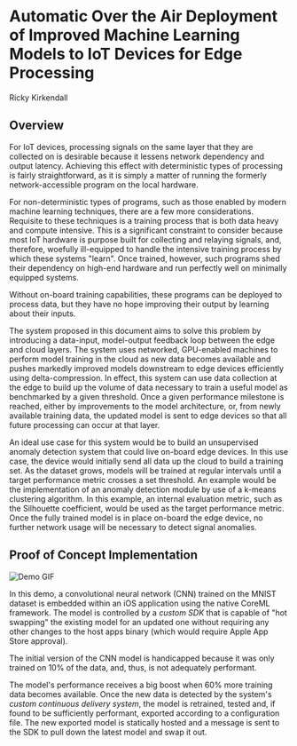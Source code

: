 # Automatic Over the Air Deployment of Improved Machine Learning Models to IoT Devices for Edge Processing
Ricky Kirkendall

## Overview

For IoT devices, processing signals on the same layer that they are collected on is desirable because it lessens network dependency and output latency. Achieving this effect with deterministic types of processing is fairly straightforward, as it is simply a matter of running the formerly network-accessible program on the local hardware.

For non-deterministic types of programs, such as those enabled by modern machine learning techniques, there are a few more considerations. Requisite to these techniques is a training process that is both data heavy and compute intensive. This is a significant constraint to consider because most IoT hardware is purpose built for collecting and relaying signals, and, therefore, woefully ill-equipped to handle the intensive training process by which these systems "learn". Once trained, however, such programs shed their dependency on high-end hardware and run perfectly well on minimally equipped systems.

Without on-board training capabilities, these programs can be deployed to process data, but they have no hope improving their output by learning about their inputs.

The system proposed in this document aims to solve this problem by introducing a data-input, model-output feedback loop between the edge and cloud layers. The system uses networked, GPU-enabled machines to perform model training in the cloud as new data becomes available and pushes markedly improved models downstream to edge devices efficiently using delta-compression. In effect, this system can use data collection at the edge to build up the volume of data necessary to train a useful model as benchmarked by a given threshold. Once a given performance milestone is reached, either by improvements to the model architecture, or, from newly available training data, the updated model is sent to edge devices so that all future processing can occur at that layer.

An ideal use case for this system would be to build an unsupervised anomaly detection system that could live on-board edge devices. In this use case, the device would initially send all data up the cloud to build a training set. As the dataset grows, models will be trained at regular intervals until a target performance metric crosses a set threshold. An example would be the implementation of an anomaly detection module by use of a k-means clustering algorithm. In this example, an internal evaluation metric, such as the Silhouette coefficient, would be used as the target performance metric. Once the fully trained model is in place on-board the edge device, no further network usage will be necessary to detect signal anomalies.

## Proof of Concept Implementation


![Demo GIF](https://media.giphy.com/media/xULW8jOIlWzxKxFbW0/giphy.gif)

In this demo, a convolutional neural network (CNN) trained on the MNIST dataset is embedded within an iOS application using the native CoreML framework. The model is controlled by a _custom SDK_ that is capable of "hot swapping" the existing model for an updated one without requiring any other changes to the host apps binary (which would require Apple App Store approval).

The initial version of the CNN model is handicapped because it was only trained on 10% of the data, and, thus, is not adequately performant.

The model's performance receives a big boost when 60% more training data becomes available. Once the new data is detected by the system's _custom continuous delivery system_, the model is retrained, tested and, if found to be sufficiently performant, exported according to a configuration file. The new exported model is statically hosted and a message is sent to the SDK to pull down the latest model and swap it out.
